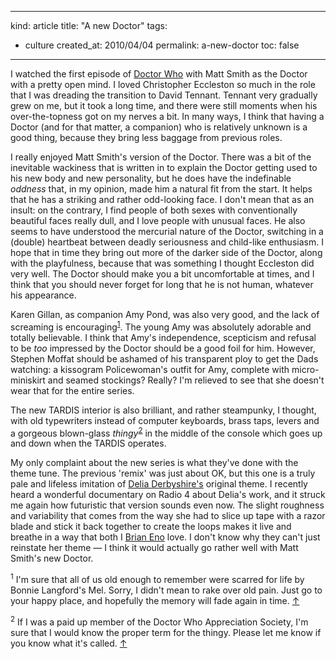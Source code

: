 -----
kind: article
title: "A new Doctor"
tags:
- culture
created_at: 2010/04/04
permalink: a-new-doctor
toc: false
-----

<p>I watched the first episode of <a href="http://www.bbc.co.uk/doctorwho/dw">Doctor Who</a> with Matt Smith as the Doctor with a pretty open mind. I loved Christopher Eccleston so much in the role that I was dreading the transition to David Tennant. Tennant very gradually grew on me, but it took a long time, and there were still moments when his over-the-topness got on my nerves a bit. In many ways, I think that having a Doctor (and for that matter, a companion) who is relatively unknown is a good thing, because they bring less baggage from previous roles.</p>

<p>I really enjoyed Matt Smith's version of the Doctor. There was a bit of the inevitable wackiness that is written in to explain the Doctor getting used to his new body and new personality, but he does have the indefinable <em>oddness</em> that, in my opinion, made him a natural fit from the start. It helps that he has a striking and rather odd-looking face. I don't mean that as an insult: on the contrary, I find people of both sexes with conventionally beautiful faces really dull, and I love people with unusual faces. He also seems to have understood the mercurial nature of the Doctor, switching in a (double) heartbeat between deadly seriousness and child-like enthusiasm. I hope that in time they bring out more of the darker side of the Doctor, along with the playfulness, because that was something I thought Eccleston did very well. The Doctor should make you a bit uncomfortable at times, and I think that you should never forget for long that he is not human, whatever his appearance.</p>

<p>Karen Gillan, as companion Amy Pond, was also very good, and the lack of screaming is encouraging<sup id="r1-40410"><a href="#f1-40410">1</a></sup>. The young Amy was absolutely adorable and totally believable. I think that Amy's independence, scepticism and refusal to be <em>too</em> impressed by the Doctor should be a good foil for him. However, Stephen Moffat should be ashamed of his transparent ploy to get the Dads watching: a kissogram Policewoman's outfit for Amy, complete with micro-miniskirt and seamed stockings? Really? I'm relieved to see that she doesn't wear that for the entire series.</p>

<p>The new TARDIS interior is also brilliant, and rather steampunky, I thought, with old typewriters instead of computer keyboards, brass taps, levers and a gorgeous blown-glass <em>thingy</em><sup id="r2-40410"><a href="#f2-40410">2</a></sup> in the middle of the console which goes up and down when the TARDIS operates.</p>

<p>My only complaint about the new series is what they've done with the theme tune. The previous 'remix' was just about OK, but this one is a truly pale and lifeless imitation of <a href="http://en.wikipedia.org/wiki/Delia_Derbyshire">Delia Derbyshire's</a> original theme. I recently heard a wonderful documentary on Radio 4 about Delia's work, and it struck me again how futuristic that version sounds even now. The slight roughness and variability that comes from the way she had to slice up tape with a razor blade and stick it back together to create the loops makes it live and breathe in a way that both I <a href="http://en.wikipedia.org/wiki/Delia_Derbyshire">Brian Eno</a> love. I don't know why they can't just reinstate her theme &mdash; I think it would actually go rather well with Matt Smith's new Doctor.</p>

<p><sup id="f1-40410">1</sup> I'm sure that all of us old enough to remember were scarred for life by Bonnie Langford's Mel. Sorry, I didn't mean to rake over old pain. Just go to your happy place, and hopefully the memory will fade again in time. <a href="#r1-40410">&uarr;</a></p>

<p><sup id="f2-40410">2</sup> If I was a paid up member of the Doctor Who Appreciation Society, I'm sure that I would know the proper term for the thingy. Please let me know if you know what it's called. <a href="#r2-40410">&uarr;</a></p>



